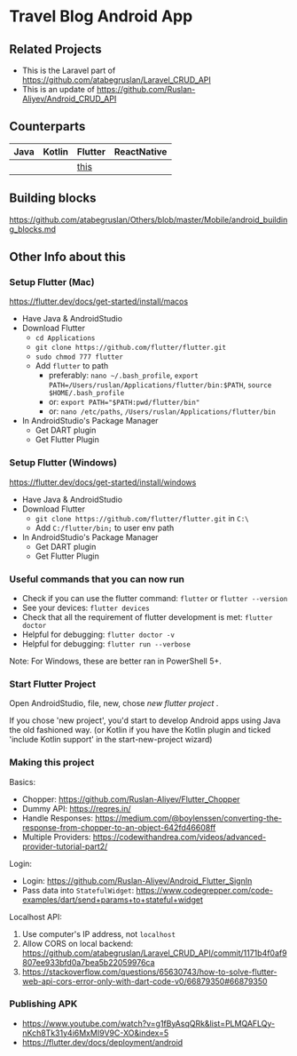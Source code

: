 # Travel Blog Android App

## Related Projects

- This is the Laravel part of https://github.com/atabegruslan/Laravel_CRUD_API
- This is an update of https://github.com/Ruslan-Aliyev/Android_CRUD_API

## Counterparts

| Java  | Kotlin  | Flutter  | ReactNative  |
|---|---|---|---|
|   |   | [this](https://github.com/atabegruslan/Flutter_CRUD)  |   |

## Building blocks

https://github.com/atabegruslan/Others/blob/master/Mobile/android_building_blocks.md

## Other Info about this

### Setup Flutter (Mac)

https://flutter.dev/docs/get-started/install/macos

- Have Java & AndroidStudio
- Download Flutter
	- `cd Applications`
	- `git clone https://github.com/flutter/flutter.git`
	- `sudo chmod 777 flutter`
	- Add `flutter` to path
		- preferably: `nano ~/.bash_profile`, `export PATH=/Users/ruslan/Applications/flutter/bin:$PATH`, `source $HOME/.bash_profile`
		- or: `export PATH="$PATH:pwd/flutter/bin"`
		- or: `nano /etc/paths`, `/Users/ruslan/Applications/flutter/bin`
- In AndroidStudio's Package Manager
	- Get DART plugin
	- Get Flutter Plugin

### Setup Flutter (Windows)

https://flutter.dev/docs/get-started/install/windows

- Have Java & AndroidStudio
- Download Flutter
	- `git clone https://github.com/flutter/flutter.git` in `C:\`
	- Add `C:/flutter/bin;` to user env path
- In AndroidStudio's Package Manager
	- Get DART plugin
	- Get Flutter Plugin

### Useful commands that you can now run

- Check if you can use the flutter command: `flutter` or `flutter --version`
- See your devices: `flutter devices` 
- Check that all the requirement of flutter development is met: `flutter doctor` 
- Helpful for debugging: `flutter doctor -v`
- Helpful for debugging: `flutter run --verbose`

Note: For Windows, these are better ran in PowerShell 5+.

### Start Flutter Project

Open AndroidStudio, file, new, chose *new flutter project* . 

If you chose 'new project', you'd start to develop Android apps using Java the old fashioned way. (or Kotlin if you have the Kotlin plugin and ticked 'include Kotlin support' in the start-new-project wizard)

### Making this project

Basics:
- Chopper: https://github.com/Ruslan-Aliyev/Flutter_Chopper
- Dummy API: https://reqres.in/
- Handle Responses: https://medium.com/@boylenssen/converting-the-response-from-chopper-to-an-object-642fd46608ff
- Multiple Providers: https://codewithandrea.com/videos/advanced-provider-tutorial-part2/

Login:   
- Login: https://github.com/Ruslan-Aliyev/Android_Flutter_SignIn
- Pass data into `StatefulWidget`: https://www.codegrepper.com/code-examples/dart/send+params+to+stateful+widget

Localhost API:
1. Use computer's IP address, not `localhost`
2. Allow CORS on local backend: https://github.com/atabegruslan/Laravel_CRUD_API/commit/1171b4f0af9807ee933bfd0a7bea5b22059976ca
3. https://stackoverflow.com/questions/65630743/how-to-solve-flutter-web-api-cors-error-only-with-dart-code-v0/66879350#66879350

### Publishing APK

- https://www.youtube.com/watch?v=g1fByAsqQRk&list=PLMQAFLQy-nKch8Tk31y4i6MxMI9V9C-XO&index=5
- https://flutter.dev/docs/deployment/android
